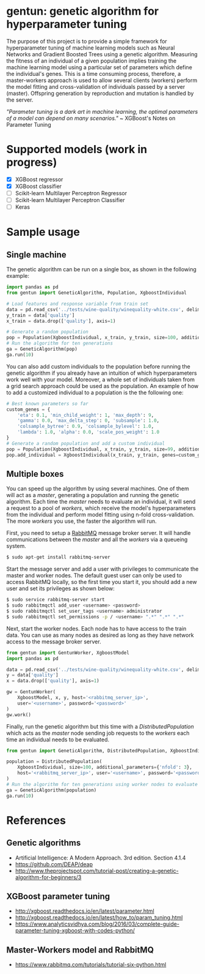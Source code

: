 # gentun: genetic algorithm for hyperparameter tuning

The purpose of this project is to provide a simple framework for hyperparameter tuning of machine learning models such
as Neural Networks and Gradient Boosted Trees using a genetic algorithm. Measuring the fitness of an individual of a
given population implies training the machine learning model using a particular set of parameters which define the
individual's genes. This is a time consuming process, therefore, a master-workers approach is used to allow several
clients (workers) perform the model fitting and cross-validation of individuals passed by a server (master). Offspring
generation by reproduction and mutation is handled by the server.

*"Parameter tuning is a dark art in machine learning, the optimal parameters of a model can depend on many scenarios."*
~ XGBoost's Notes on Parameter Tuning

# Supported models (work in progress)

- [x] XGBoost regressor
- [x] XGBoost classifier
- [ ] Scikit-learn Multilayer Perceptron Regressor
- [ ] Scikit-learn Multilayer Perceptron Classifier
- [ ] Keras

# Sample usage

## Single machine

The genetic algorithm can be run on a single box, as shown in the following example:

```python
import pandas as pd
from gentun import GeneticAlgorithm, Population, XgboostIndividual
```

```python
# Load features and response variable from train set
data = pd.read_csv('../tests/wine-quality/winequality-white.csv', delimiter=';')
y_train = data['quality']
x_train = data.drop(['quality'], axis=1)
```

```python
# Generate a random population
pop = Population(XgboostIndividual, x_train, y_train, size=100, additional_parameters={'nfold': 3})
# Run the algorithm for ten generations
ga = GeneticAlgorithm(pop)
ga.run(10)
```

You can also add custom individuals to the population before running the genetic algorithm if you already have an
intuition of which hyperparameters work well with your model. Moreover, a whole set of individuals taken from a grid
search approach could be used as the population. An example of how to add a customized individual to a population is the
the following one:

```python
# Best known parameters so far
custom_genes = {
    'eta': 0.1, 'min_child_weight': 1, 'max_depth': 9,
    'gamma': 0.0, 'max_delta_step': 0, 'subsample': 1.0,
    'colsample_bytree': 0.9, 'colsample_bylevel': 1.0,
    'lambda': 1.0, 'alpha': 0.0, 'scale_pos_weight': 1.0
}
# Generate a random population and add a custom individual
pop = Population(XgboostIndividual, x_train, y_train, size=99, additional_parameters={'nfold': 3})
pop.add_individual = XgboostIndividual(x_train, y_train, genes=custom_genes, nfold=3)
```

## Multiple boxes

You can speed up the algorithm by using several machines. One of them will act as a *master*, generating a population
and running the genetic algorithm. Each time the *master* needs to evaluate an individual, it will send a request to a
pool of *workers*, which receive the model's hyperparameters from the individual and perform model fitting using n-fold
cross-validation. The more *workers* you use, the faster the algorithm will run.

First, you need to setup a [RabbitMQ](https://www.rabbitmq.com/download.html) message broker server. It will handle
communications between the *master* and all the *workers* via a queueing system.

```bash
$ sudo apt-get install rabbitmq-server
```

Start the message server and add a user with privileges to communicate the master and worker nodes. The default guest
user can only be used to access RabbitMQ locally, so the first time you start it, you should add a new user and set its
privileges as shown below:

```bash
$ sudo service rabbitmq-server start
$ sudo rabbitmqctl add_user <username> <password>
$ sudo rabbitmqctl set_user_tags <username> administrator
$ sudo rabbitmqctl set_permissions -p / <username> ".*" ".*" ".*"
```

Next, start the worker nodes. Each node has to have access to the train data. You can use as many nodes as desired as
long as they have network access to the message broker server.

```python
from gentun import GentunWorker, XgboostModel
import pandas as pd

data = pd.read_csv('../tests/wine-quality/winequality-white.csv', delimiter=';')
y = data['quality']
x = data.drop(['quality'], axis=1)

gw = GentunWorker(
    XgboostModel, x, y, host='<rabbitmq_server_ip>',
    user='<username>', password='<password>'
)
gw.work()
```

Finally, run the genetic algorithm but this time with a *DistributedPopulation* which acts as the *master* node sending
job requests to the *workers* each time an individual needs to be evaluated.

```python
from gentun import GeneticAlgorithm, DistributedPopulation, XgboostIndividual

population = DistributedPopulation(
    XgboostIndividual, size=100, additional_parameters={'nfold': 3},
    host='<rabbitmq_server_ip>', user='<username>', password='<password>'
)
# Run the algorithm for ten generations using worker nodes to evaluate individuals
ga = GeneticAlgorithm(population)
ga.run(10)
```

# References

## Genetic algorithms

* Artificial Intelligence: A Modern Approach. 3rd edition. Section 4.1.4
* https://github.com/DEAP/deap
* http://www.theprojectspot.com/tutorial-post/creating-a-genetic-algorithm-for-beginners/3

## XGBoost parameter tuning

* http://xgboost.readthedocs.io/en/latest/parameter.html
* http://xgboost.readthedocs.io/en/latest/how_to/param_tuning.html
* https://www.analyticsvidhya.com/blog/2016/03/complete-guide-parameter-tuning-xgboost-with-codes-python/

## Master-Workers model and RabbitMQ

* https://www.rabbitmq.com/tutorials/tutorial-six-python.html
